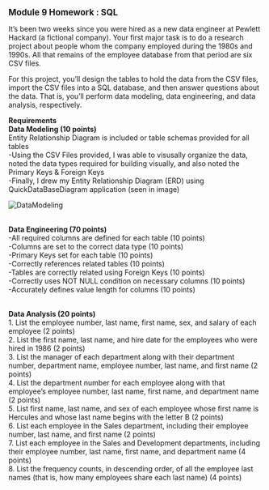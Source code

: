 <big><b> Module 9 Homework : SQL </br></b></big>

It’s been two weeks since you were hired as a new data engineer at Pewlett Hackard (a fictional company). Your first major task is to do a research project about people whom the company employed during the 1980s and 1990s. All that remains of the employee database from that period are six CSV files.</br>

For this project, you’ll design the tables to hold the data from the CSV files, import the CSV files into a SQL database, and then answer questions about the data. That is, you’ll perform data modeling, data engineering, and data analysis, respectively.</br>

<b>Requirements</br></b>
<b>Data Modeling (10 points)</b></br>
Entity Relationship Diagram is included or table schemas provided for all tables</br>
-Using the CSV Files provided, I was able to visusally organize the data, noted the data types required for building visually, and also noted the Primary Keys & Foreign Keys<br>
-Finally, I drew my Entity Relationship Diagram (ERD) using QuickDataBaseDiagram application (seen in image)<br>


![DataModeling](https://github.com/molleighH/SQL-Challenge/assets/144710935/c74f1e69-8ddd-4b12-a119-73e1f887e5c9) <br><br>

<b>Data Engineering (70 points)</b><br>
-All required columns are defined for each table (10 points)<br>
-Columns are set to the correct data type (10 points)<br>
-Primary Keys set for each table (10 points)<br>
-Correctly references related tables (10 points)<br>
-Tables are correctly related using Foreign Keys (10 points)<br>
-Correctly uses NOT NULL condition on necessary columns (10 points)<br>
-Accurately defines value length for columns (10 points)<br>

<br>
<b>Data Analysis (20 points)</b><br>
1. List the employee number, last name, first name, sex, and salary of each employee (2 points)<br>
2. List the first name, last name, and hire date for the employees who were hired in 1986 (2 points)<br>
3. List the manager of each department along with their department number, department name, employee number, last name, and first name (2 points)<br>
4. List the department number for each employee along with that employee’s employee number, last name, first name, and department name (2 points)<br>
5. List first name, last name, and sex of each employee whose first name is Hercules and whose last name begins with the letter B (2 points)<br>
6. List each employee in the Sales department, including their employee number, last name, and first name (2 points)<br>
7. List each employee in the Sales and Development departments, including their employee number, last name, first name, and department name (4 points)<br>
8. List the frequency counts, in descending order, of all the employee last names (that is, how many employees share each last name) (4 points)<br>

